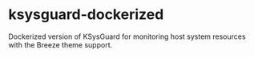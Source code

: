 # ksysguard-dockerized
Dockerized version of KSysGuard for monitoring host system resources with the Breeze theme support.
